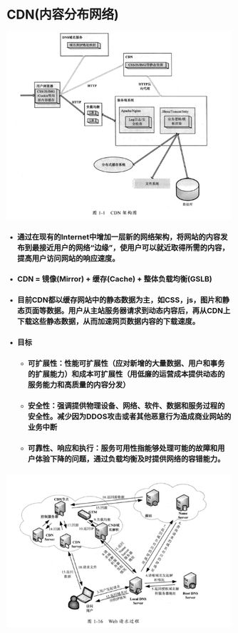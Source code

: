 # CDN\(内容分布网络\)

![](/assets/搜狗截图17年08月06日1331_1.png)

* ### 通过在现有的Internet中增加一层新的网络架构，将网站的内容发布到最接近用户的网络“边缘”，使用户可以就近取得所需的内容，提高用户访问网站的响应速度。
* ### CDN = 镜像\(Mirror\) + 缓存\(Cache\) + 整体负载均衡\(GSLB\)
* ### 目前CDN都以缓存网站中的静态数据为主，如CSS，js，图片和静态页面等数据。用户从主站服务器请求到动态内容后，再从CDN上下载这些静态数据，从而加速网页数据内容的下载速度。
* ### 目标

  * ### 可扩展性：性能可扩展性（应对新增的大量数据、用户和事务的扩展能力）和成本可扩展性（用低廉的运营成本提供动态的服务能力和高质量的内容分发）
  * ### 安全性：强调提供物理设备、网络、软件、数据和服务过程的安全性。减少因为DDOS攻击或者其他恶意行为造成商业网站的业务中断
  * ### 可靠性、响应和执行：服务可用性指能够处理可能的故障和用户体验下降的问题，通过负载均衡及时提供网络的容错能力。

  ### 

### ![](/assets/搜狗截图17年08月06日1332_2.png)



